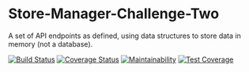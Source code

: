 # Store-Manager-Challenge-Two
A set of API endpoints as defined, using data structures  to store data in memory (not  a database).   

[![Build Status](https://travis-ci.com/llwasampijja/Store-Manager-Challenge-Two.svg?branch=feature)](https://travis-ci.com/llwasampijja/Store-Manager-Challenge-Two) [![Coverage Status](https://coveralls.io/repos/github/llwasampijja/Store-Manager-Challenge-Two/badge.svg?branch=feature)](https://coveralls.io/github/llwasampijja/Store-Manager-Challenge-Two?branch=feature)  [![Maintainability](https://api.codeclimate.com/v1/badges/57f01820e2adec3aaf6b/maintainability)](https://codeclimate.com/github/llwasampijja/Store-Manager-Challenge-Two/maintainability) [![Test Coverage](https://api.codeclimate.com/v1/badges/57f01820e2adec3aaf6b/test_coverage)](https://codeclimate.com/github/llwasampijja/Store-Manager-Challenge-Two/test_coverage)